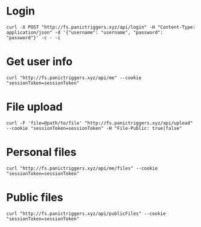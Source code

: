 # Login
```console
curl -X POST "http://fs.panictriggers.xyz/api/login" -H "Content-Type: application/json" -d '{"username": "username", "password": "password"}' -c - -i
```

# Get user info
```console
curl "http://fs.panictriggers.xyz/api/me" --cookie "sessionToken=sessionToken"
```

# File upload
```console
curl -F 'file=@path/to/file' "http://fs.panictriggers.xyz/api/upload" --cookie "sessionToken=sessionToken" -H "File-Public: true|false"
```

# Personal files
```console
curl "http://fs.panictriggers.xyz/api/me/files" --cookie "sessionToken=sessionToken"
```

# Public files
```console
curl "http://fs.panictriggers.xyz/api/publicFiles" --cookie "sessionToken=sessionToken"
```